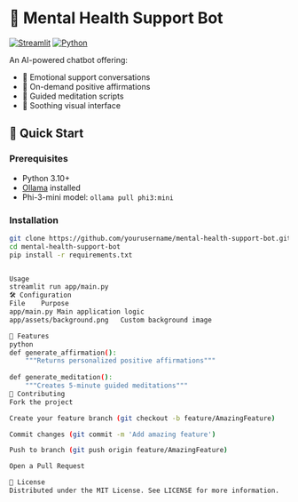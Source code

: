 # 🌿 Mental Health Support Bot

[![Streamlit](https://img.shields.io/badge/Deploy-Streamlit%20Cloud-FF4B4B?logo=streamlit)](https://streamlit.io)
[![Python](https://img.shields.io/badge/Python-3.10+-blue?logo=python)](https://python.org)

An AI-powered chatbot offering:
- 🤗 Emotional support conversations
- 🌟 On-demand positive affirmations 
- 🧘 Guided meditation scripts
- 🎨 Soothing visual interface


## 🚀 Quick Start

### Prerequisites
- Python 3.10+
- [Ollama](https://ollama.com) installed
- Phi-3-mini model: `ollama pull phi3:mini`

### Installation
```bash
git clone https://github.com/yourusername/mental-health-support-bot.git
cd mental-health-support-bot
pip install -r requirements.txt


Usage
streamlit run app/main.py
🛠️ Configuration
File	Purpose
app/main.py	Main application logic
app/assets/background.png	Custom background image

🌟 Features
python
def generate_affirmation():
    """Returns personalized positive affirmations"""
    
def generate_meditation():
    """Creates 5-minute guided meditations"""
🤝 Contributing
Fork the project

Create your feature branch (git checkout -b feature/AmazingFeature)

Commit changes (git commit -m 'Add amazing feature')

Push to branch (git push origin feature/AmazingFeature)

Open a Pull Request

📜 License
Distributed under the MIT License. See LICENSE for more information.
